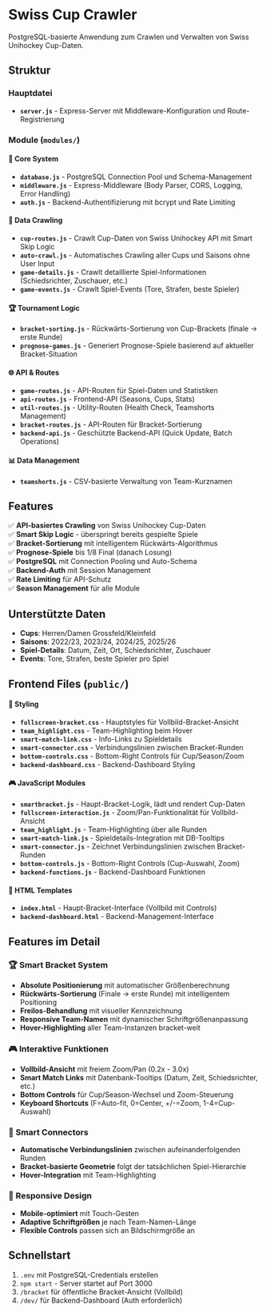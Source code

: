 # Swiss Cup Crawler

PostgreSQL-basierte Anwendung zum Crawlen und Verwalten von Swiss Unihockey Cup-Daten.

## Struktur

### Hauptdatei
- **`server.js`** - Express-Server mit Middleware-Konfiguration und Route-Registrierung

### Module (`modules/`)

#### 🔧 Core System
- **`database.js`** - PostgreSQL Connection Pool und Schema-Management
- **`middleware.js`** - Express-Middleware (Body Parser, CORS, Logging, Error Handling)
- **`auth.js`** - Backend-Authentifizierung mit bcrypt und Rate Limiting

#### 📡 Data Crawling
- **`cup-routes.js`** - Crawlt Cup-Daten von Swiss Unihockey API mit Smart Skip Logic
- **`auto-crawl.js`** - Automatisches Crawling aller Cups und Saisons ohne User Input
- **`game-details.js`** - Crawlt detaillierte Spiel-Informationen (Schiedsrichter, Zuschauer, etc.)
- **`game-events.js`** - Crawlt Spiel-Events (Tore, Strafen, beste Spieler)

#### 🏆 Tournament Logic
- **`bracket-sorting.js`** - Rückwärts-Sortierung von Cup-Brackets (finale → erste Runde)
- **`prognose-games.js`** - Generiert Prognose-Spiele basierend auf aktueller Bracket-Situation

#### 🌐 API & Routes
- **`game-routes.js`** - API-Routen für Spiel-Daten und Statistiken
- **`api-routes.js`** - Frontend-API (Seasons, Cups, Stats)
- **`util-routes.js`** - Utility-Routen (Health Check, Teamshorts Management)
- **`bracket-routes.js`** - API-Routen für Bracket-Sortierung
- **`backend-api.js`** - Geschützte Backend-API (Quick Update, Batch Operations)

#### 📊 Data Management
- **`teamshorts.js`** - CSV-basierte Verwaltung von Team-Kurznamen

## Features

✅ **API-basiertes Crawling** von Swiss Unihockey Cup-Daten  
✅ **Smart Skip Logic** - überspringt bereits gespielte Spiele  
✅ **Bracket-Sortierung** mit intelligentem Rückwärts-Algorithmus  
✅ **Prognose-Spiele** bis 1/8 Final (danach Losung)  
✅ **PostgreSQL** mit Connection Pooling und Auto-Schema  
✅ **Backend-Auth** mit Session Management  
✅ **Rate Limiting** für API-Schutz  
✅ **Season Management** für alle Module  

## Unterstützte Daten

- **Cups**: Herren/Damen Grossfeld/Kleinfeld
- **Saisons**: 2022/23, 2023/24, 2024/25, 2025/26
- **Spiel-Details**: Datum, Zeit, Ort, Schiedsrichter, Zuschauer
- **Events**: Tore, Strafen, beste Spieler pro Spiel

## Frontend Files (`public/`)

#### 🎨 Styling
- **`fullscreen-bracket.css`** - Hauptstyles für Vollbild-Bracket-Ansicht
- **`team_highlight.css`** - Team-Highlighting beim Hover
- **`smart-match-link.css`** - Info-Links zu Spieldetails
- **`smart-connector.css`** - Verbindungslinien zwischen Bracket-Runden
- **`bottom-controls.css`** - Bottom-Right Controls für Cup/Season/Zoom
- **`backend-dashboard.css`** - Backend-Dashboard Styling

#### 🎮 JavaScript Modules
- **`smartbracket.js`** - Haupt-Bracket-Logik, lädt und rendert Cup-Daten
- **`fullscreen-interaction.js`** - Zoom/Pan-Funktionalität für Vollbild-Ansicht
- **`team_highlight.js`** - Team-Highlighting über alle Runden
- **`smart-match-link.js`** - Spieldetails-Integration mit DB-Tooltips
- **`smart-connector.js`** - Zeichnet Verbindungslinien zwischen Bracket-Runden
- **`bottom-controls.js`** - Bottom-Right Controls (Cup-Auswahl, Zoom)
- **`backend-functions.js`** - Backend-Dashboard Funktionen

#### 📄 HTML Templates
- **`index.html`** - Haupt-Bracket-Interface (Vollbild mit Controls)
- **`backend-dashboard.html`** - Backend-Management-Interface

## Features im Detail

### 🏆 Smart Bracket System
- **Absolute Positionierung** mit automatischer Größenberechnung
- **Rückwärts-Sortierung** (Finale → erste Runde) mit intelligentem Positioning
- **Freilos-Behandlung** mit visueller Kennzeichnung
- **Responsive Team-Namen** mit dynamischer Schriftgrößenanpassung
- **Hover-Highlighting** aller Team-Instanzen bracket-weit

### 🎮 Interaktive Funktionen  
- **Vollbild-Ansicht** mit freiem Zoom/Pan (0.2x - 3.0x)
- **Smart Match Links** mit Datenbank-Tooltips (Datum, Zeit, Schiedsrichter, etc.)
- **Bottom Controls** für Cup/Season-Wechsel und Zoom-Steuerung
- **Keyboard Shortcuts** (F=Auto-fit, 0=Center, +/-=Zoom, 1-4=Cup-Auswahl)

### 🔗 Smart Connectors
- **Automatische Verbindungslinien** zwischen aufeinanderfolgenden Runden
- **Bracket-basierte Geometrie** folgt der tatsächlichen Spiel-Hierarchie  
- **Hover-Integration** mit Team-Highlighting

### 📱 Responsive Design
- **Mobile-optimiert** mit Touch-Gesten
- **Adaptive Schriftgrößen** je nach Team-Namen-Länge
- **Flexible Controls** passen sich an Bildschirmgröße an

## Schnellstart

1. `.env` mit PostgreSQL-Credentials erstellen
2. `npm start` - Server startet auf Port 3000
3. `/bracket` für öffentliche Bracket-Ansicht (Vollbild)
4. `/dev/` für Backend-Dashboard (Auth erforderlich)